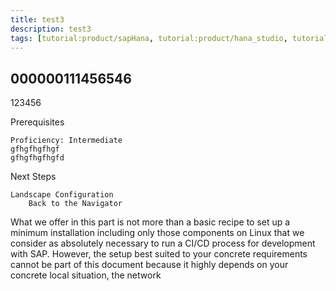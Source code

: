 ```yaml
---
title: test3
description: test3
tags: [tutorial:product/sapHana, tutorial:product/hana_studio, tutorial>beginner, 123]
---
```







## 000000111456546
123456

Prerequisites

    Proficiency: Intermediate
    gfhgfhgfhgf
    gfhgfhgfhgfd

Next Steps

    Landscape Configuration
        Back to the Navigator

What we offer in this part is not more than a basic recipe to set up a minimum installation including only those components on Linux that we consider as absolutely necessary to run a CI/CD process for development with SAP. However, the setup best suited to your concrete requirements cannot be part of this document because it highly depends on your concrete local situation, the network
